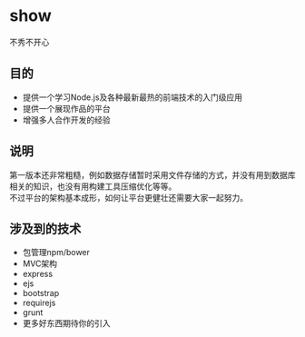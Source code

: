 show
====

不秀不开心

## 目的

- 提供一个学习Node.js及各种最新最热的前端技术的入门级应用
- 提供一个展现作品的平台
- 增强多人合作开发的经验

## 说明

第一版本还非常粗糙，例如数据存储暂时采用文件存储的方式，并没有用到数据库相关的知识，也没有用构建工具压缩优化等等。  
不过平台的架构基本成形，如何让平台更健壮还需要大家一起努力。

## 涉及到的技术

- 包管理npm/bower
- MVC架构
- express
- ejs
- bootstrap
- requirejs
- grunt
- 更多好东西期待你的引入
